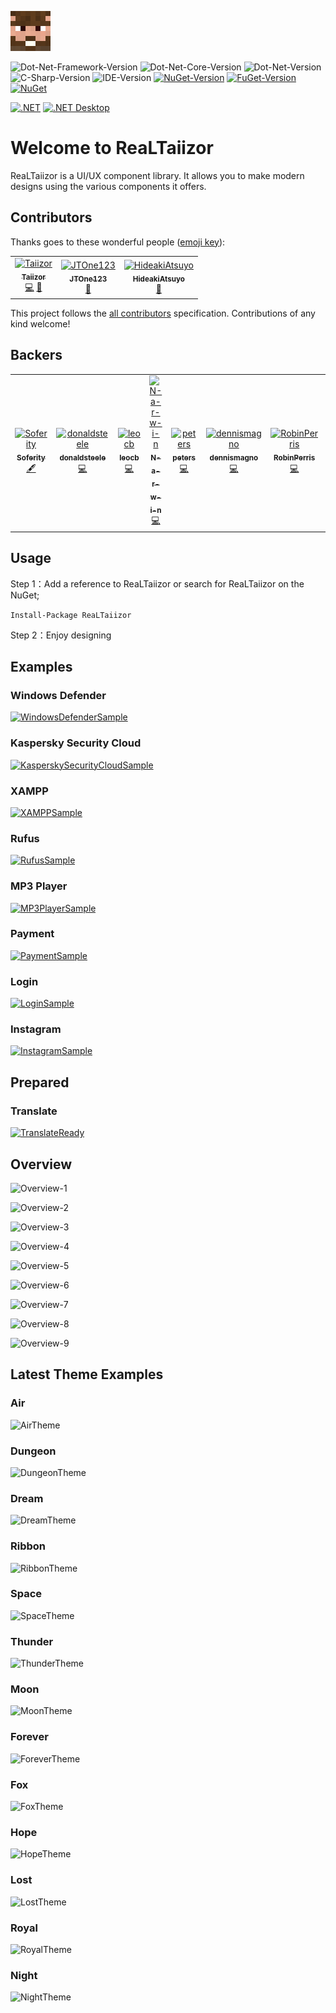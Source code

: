 ![Logo](https://raw.githubusercontent.com/Taiizor/ReaLTaiizor/develop/.images/Logo.png)

![Dot-Net-Framework-Version](https://img.shields.io/badge/.NET%20Framework-%3E%3D4.0-blue)
![Dot-Net-Core-Version](https://img.shields.io/badge/.NET%20Core-%3E%3D3.0-blue)
![Dot-Net-Version](https://img.shields.io/badge/.NET-%3E%3D5.0-blue)
![C-Sharp-Version](https://img.shields.io/badge/C%23-9.0-blue.svg)
![IDE-Version](https://img.shields.io/badge/IDE-VS2019-blue.svg)
[![NuGet-Version](https://img.shields.io/nuget/v/ReaLTaiizor.svg)](https://www.nuget.org/packages/ReaLTaiizor)
[![FuGet-Version](https://www.fuget.org/packages/ReaLTaiizor/badge.svg)](https://www.fuget.org/packages/ReaLTaiizor)
[![NuGet](https://img.shields.io/nuget/dt/ReaLTaiizor)](https://www.nuget.org/api/v2/package/ReaLTaiizor)

[![.NET](https://github.com/Taiizor/ReaLTaiizor/actions/workflows/dotnet.yml/badge.svg)](https://github.com/Taiizor/ReaLTaiizor/actions/workflows/dotnet.yml)
[![.NET Desktop](https://github.com/Taiizor/ReaLTaiizor/actions/workflows/dotnet-desktop.yml/badge.svg)](https://github.com/Taiizor/ReaLTaiizor/actions/workflows/dotnet-desktop.yml)

# Welcome to ReaLTaiizor
ReaLTaiizor is a UI/UX component library. It allows you to make modern designs using the various components it offers.

## Contributors

Thanks goes to these wonderful people ([emoji key](https://allcontributors.org/docs/en/emoji-key)):

<table>
  <tr>
    <td align="center">
		<a href="https://github.com/Taiizor">
			<img src="https://avatars3.githubusercontent.com/u/41683699?s=460&v=4" width="80px;" alt="Taiizor"/>
			<br/>
			<sub>
				<b>Taiizor</b>
			</sub>
		</a>
		<br/>
		<a href="https://github.com/Taiizor/ReaLTaiizor/commits?author=Taiizor" title="Code">💻</a>
		<a href="https://www.taiizor.com" title="Ideas & Planning, Feedback">🤔</a>
	</td>
    <td align="center">
		<a href="https://github.com/JTOne123">
			<img src="https://avatars3.githubusercontent.com/u/3457140?s=460&v=4" width="80px;" alt="JTOne123"/>
			<br/>
			<sub>
				<b>JTOne123</b>
			</sub>
		</a>
		<br/>
		<a href="https://github.com/Taiizor/ReaLTaiizor/commits?author=JTOne123" title="Reviewed Pull Requests">👀</a>
	</td>
    <td align="center">
		<a href="https://github.com/HideakiAtsuyo">
			<img src="https://avatars3.githubusercontent.com/u/53636771?s=460&v=4" width="80px;" alt="HideakiAtsuyo"/>
			<br/>
			<sub>
				<b>HideakiAtsuyo</b>
			</sub>
		</a>
		<br/>
		<a href="https://github.com/Taiizor/ReaLTaiizor/commits?author=HideakiAtsuyo" title="Reviewed Pull Requests">👀</a>
	</td>
  </tr>
</table>

This project follows the [all contributors](https://github.com/all-contributors/all-contributors) specification. Contributions of any kind welcome!

## Backers

<table>
  <tr>
    <td align="center">
		<a href="https://github.com/Soferity">
			<img src="https://avatars3.githubusercontent.com/u/63516515?s=200&v=4" width="80px;" alt="Soferity"/>
			<br/>
			<sub>
				<b>Soferity</b>
			</sub>
		</a>
		<br/>
		<a href="https://github.com/Soferity" target="_blank" title="Content">🖋</a>
	</td>
	<td align="center">
		<a href="https://github.com/donaldsteele">
			<img src="https://avatars3.githubusercontent.com/u/8108109?s=200&v=4" width="80px;" alt="donaldsteele"/>
			<br/>
			<sub>
				<b>donaldsteele</b>
			</sub>
		</a>
		<br/>
		<a href="https://github.com/donaldsteele" target="_blank" title="Code">💻</a>
	</td>
	<td align="center">
		<a href="https://github.com/leocb">
			<img src="https://avatars3.githubusercontent.com/u/8310271?s=200&v=4" width="80px;" alt="leocb"/>
			<br/>
			<sub>
				<b>leocb</b>
			</sub>
		</a>
		<br/>
		<a href="https://github.com/leocb" target="_blank" title="Code">💻</a>
	</td>
	<td align="center">
		<a href="https://github.com/N-a-r-w-i-n">
			<img src="https://avatars3.githubusercontent.com/u/25624385?s=200&v=4" width="80px;" alt="N-a-r-w-i-n"/>
			<br/>
			<sub>
				<b>N-a-r-w-i-n</b>
			</sub>
		</a>
		<br/>
		<a href="https://github.com/N-a-r-w-i-n" target="_blank" title="Code">💻</a>
	</td>
	<td align="center">
		<a href="https://github.com/peters">
			<img src="https://avatars3.githubusercontent.com/u/869?s=200&v=4" width="80px;" alt="peters"/>
			<br/>
			<sub>
				<b>peters</b>
			</sub>
		</a>
		<br/>
		<a href="https://github.com/peters" target="_blank" title="Code">💻</a>
	</td>
	<td align="center">
		<a href="https://github.com/dennismagno">
			<img src="https://avatars3.githubusercontent.com/u/5070675?s=200&v=4" width="80px;" alt="dennismagno"/>
			<br/>
			<sub>
				<b>dennismagno</b>
			</sub>
		</a>
		<br/>
		<a href="https://github.com/dennismagno" target="_blank" title="Code">💻</a>
	</td>
	<td align="center">
		<a href="https://github.com/RobinPerris">
			<img src="https://avatars3.githubusercontent.com/u/1886599?s=200&v=4" width="80px;" alt="RobinPerris"/>
			<br/>
			<sub>
				<b>RobinPerris</b>
			</sub>
		</a>
		<br/>
		<a href="https://github.com/RobinPerris" target="_blank" title="Code">💻</a>
	</td>
	<td align="center">
		<a href="https://github.com/VPKSoft">
			<img src="https://avatars3.githubusercontent.com/u/40712699?s=200&v=4" width="80px;" alt="VPKSoft"/>
			<br/>
			<sub>
				<b>VPKSoft</b>
			</sub>
		</a>
		<br/>
		<a href="https://github.com/VPKSoft" target="_blank" title="Content">🖋</a>
	</td>
  </tr>
</table>

## Usage

Step 1：Add a reference to ReaLTaiizor or search for ReaLTaiizor on the NuGet;

```Install-Package ReaLTaiizor```

Step 2：Enjoy designing

## Examples

### Windows Defender

[![WindowsDefenderSample](https://raw.githubusercontent.com/Taiizor/ReaLTaiizor/develop/.screenshots/Windows_Defender.png)](https://github.com/Taiizor/ReaLTaiizor/tree/develop/sample/ReaLTaiizor.Defender "WindowsDefenderSample")

### Kaspersky Security Cloud

[![KasperskySecurityCloudSample](https://raw.githubusercontent.com/Taiizor/ReaLTaiizor/develop/.screenshots/Kaspersky_Security_Cloud.png)](https://github.com/Taiizor/ReaLTaiizor/tree/develop/sample/ReaLTaiizor.Kaspersky "KasperskySecurityCloudSample")

### XAMPP

[![XAMPPSample](https://raw.githubusercontent.com/Taiizor/ReaLTaiizor/develop/.screenshots/XAMPP.png)](https://github.com/Taiizor/ReaLTaiizor/tree/develop/sample/ReaLTaiizor.XAMPP "XAMPPSample")

### Rufus

[![RufusSample](https://raw.githubusercontent.com/Taiizor/ReaLTaiizor/develop/.screenshots/Rufus.gif)](https://github.com/Taiizor/ReaLTaiizor/tree/develop/sample/ReaLTaiizor.Rufus "RufusSample")

### MP3 Player

[![MP3PlayerSample](https://raw.githubusercontent.com/Taiizor/ReaLTaiizor/develop/.screenshots/MP3_Player.png)](https://github.com/Taiizor/ReaLTaiizor/tree/develop/sample/ReaLTaiizor.Player "MP3PlayerSample")

### Payment

[![PaymentSample](https://raw.githubusercontent.com/Taiizor/ReaLTaiizor/develop/.screenshots/Payment.png)](https://github.com/Taiizor/ReaLTaiizor/tree/develop/sample/ReaLTaiizor.Payment "PaymentSample")

### Login

[![LoginSample](https://raw.githubusercontent.com/Taiizor/ReaLTaiizor/develop/.screenshots/Login.png)](https://github.com/Taiizor/ReaLTaiizor/tree/develop/sample/ReaLTaiizor.Login "LoginSample")

### Instagram

[![InstagramSample](https://raw.githubusercontent.com/Taiizor/ReaLTaiizor/develop/.screenshots/Instagram.png)](https://github.com/Taiizor/ReaLTaiizor/tree/develop/sample/ReaLTaiizor.Instagram "InstagramSample")

## Prepared

### Translate

[![TranslateReady](https://raw.githubusercontent.com/Taiizor/ReaLTaiizor/develop/.screenshots/Translate.png)](https://github.com/Taiizor/ReaLTaiizor/tree/develop/ready/ReaLTaiizor.Translate "TranslateReady")

## Overview

![Overview-1](https://raw.githubusercontent.com/Taiizor/ReaLTaiizor/develop/.screenshots/Material.gif)

![Overview-2](https://raw.githubusercontent.com/Taiizor/ReaLTaiizor/develop/.screenshots/Metro.gif)

![Overview-3](https://raw.githubusercontent.com/Taiizor/ReaLTaiizor/develop/.screenshots/Poison.gif)

![Overview-4](https://raw.githubusercontent.com/Taiizor/ReaLTaiizor/develop/.screenshots/Crown.gif)

![Overview-5](https://raw.githubusercontent.com/Taiizor/ReaLTaiizor/develop/.screenshots/Parrot.png)

![Overview-6](https://raw.githubusercontent.com/Taiizor/ReaLTaiizor/develop/.screenshots/Form1.png)

![Overview-7](https://raw.githubusercontent.com/Taiizor/ReaLTaiizor/develop/.screenshots/Form2.png)

![Overview-8](https://raw.githubusercontent.com/Taiizor/ReaLTaiizor/develop/.screenshots/Sky.png)

![Overview-9](https://raw.githubusercontent.com/Taiizor/ReaLTaiizor/develop/.screenshots/Alone.png)

## Latest Theme Examples

### Air

![AirTheme](https://raw.githubusercontent.com/Taiizor/ReaLTaiizor/develop/.screenshots/Air.png)

### Dungeon

![DungeonTheme](https://raw.githubusercontent.com/Taiizor/ReaLTaiizor/develop/.screenshots/Dungeon.png)

### Dream

![DreamTheme](https://raw.githubusercontent.com/Taiizor/ReaLTaiizor/develop/.screenshots/Dream.png)

### Ribbon

![RibbonTheme](https://raw.githubusercontent.com/Taiizor/ReaLTaiizor/develop/.screenshots/Ribbon.png)

### Space

![SpaceTheme](https://raw.githubusercontent.com/Taiizor/ReaLTaiizor/develop/.screenshots/Space.png)

### Thunder

![ThunderTheme](https://raw.githubusercontent.com/Taiizor/ReaLTaiizor/develop/.screenshots/Thunder.png)

### Moon

![MoonTheme](https://raw.githubusercontent.com/Taiizor/ReaLTaiizor/develop/.screenshots/Moon.png)

### Forever

![ForeverTheme](https://raw.githubusercontent.com/Taiizor/ReaLTaiizor/develop/.screenshots/Forever.png)

### Fox

![FoxTheme](https://raw.githubusercontent.com/Taiizor/ReaLTaiizor/develop/.screenshots/Fox.png)

### Hope

![HopeTheme](https://raw.githubusercontent.com/Taiizor/ReaLTaiizor/develop/.screenshots/Hope.png)

### Lost

![LostTheme](https://raw.githubusercontent.com/Taiizor/ReaLTaiizor/develop/.screenshots/Lost.png)

### Royal

![RoyalTheme](https://raw.githubusercontent.com/Taiizor/ReaLTaiizor/develop/.screenshots/Royal.png)

### Night

![NightTheme](https://raw.githubusercontent.com/Taiizor/ReaLTaiizor/develop/.screenshots/Night.png)